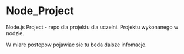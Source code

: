 Node_Project
============

Node.js Project - repo dla projektu dla uczelni. Projektu wykonanego w nodzie. 

W miare postepow pojawiac sie tu beda dalsze infomacje.

